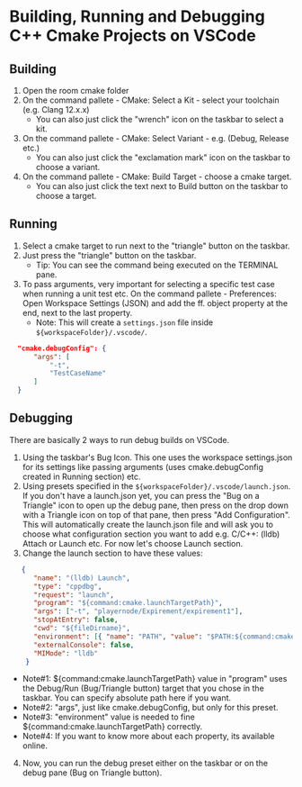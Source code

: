 # Building, Running and Debugging C++ Cmake Projects on VSCode

## Building

1. Open the room cmake folder
2. On the command pallete - CMake: Select a Kit - select your toolchain (e.g. Clang 12.x.x)
   * You can also just click the "wrench" icon on the taskbar to select a kit.
3. On the command pallete - CMake: Select Variant - e.g. (Debug, Release etc.)
   * You can also just click the "exclamation mark" icon on the taskbar to choose a variant.
4. On the command pallete - CMake: Build Target - choose a cmake target.
   * You can also just click the text next to Build button on the taskbar to choose a target.

## Running

1. Select a cmake target to run next to the "triangle" button on the taskbar.
2. Just press the "triangle" button on the taskbar.
   * Tip: You can see the command being executed on the TERMINAL pane.
3. To pass arguments, very important for selecting a specific test case when running a unit
   test etc. On the command pallete - Preferences: Open Workspace Settings (JSON) and add the ff.
   object property at the end, next to the last property.
   * Note: This will create a `settings.json` file inside `${workspaceFolder}/.vscode/`.
```JSON
  "cmake.debugConfig": {
      "args": [
          "-t",
          "TestCaseName"
      ]
  }
```

## Debugging

There are basically 2 ways to run debug builds on VSCode.
1. Using the taskbar's Bug Icon. This one uses the workspace settings.json for its settings
   like passing arguments (uses cmake.debugConfig created in Running section) etc.
2. Using presets specified in the `${workspaceFolder}/.vscode/launch.json`. If you don't have
   a launch.json yet, you can press the "Bug on a Triangle" icon to open up the debug pane,
   then press on the drop down with a Triangle icon on top of that pane, then press
   "Add Configuration". This will automatically create the launch.json file and will ask you
   to choose what configuration section you want to add e.g. C/C++: (lldb) Attach or Launch
   etc. For now let's choose Launch section.
3. Change the launch section to have these values:
```JSON
   {
      "name": "(lldb) Launch",
      "type": "cppdbg",
      "request": "launch",
      "program": "${command:cmake.launchTargetPath}",
      "args": ["-t", "playernode/Expirement/expirement1"],
      "stopAtEntry": false,
      "cwd": "${fileDirname}",
      "environment": [{ "name": "PATH", "value": "$PATH:${command:cmake.launchTargetDirectory}" }],
      "externalConsole": false,
      "MIMode": "lldb"
    }
```
   * Note#1: ${command:cmake.launchTargetPath} value in "program" uses the Debug/Run (Bug/Triangle
     button) target that you chose in the taskbar. You can specify absolute path here if you want.
   * Note#2: "args", just like cmake.debugConfig, but only for this preset.
   * Note#3: "environment" value is needed to fine ${command:cmake.launchTargetPath} correctly.
   * Note#4: If you want to know more about each property, its available online.
4. Now, you can run the debug preset either on the taskbar or on the debug pane (Bug on Triangle
   button).






















